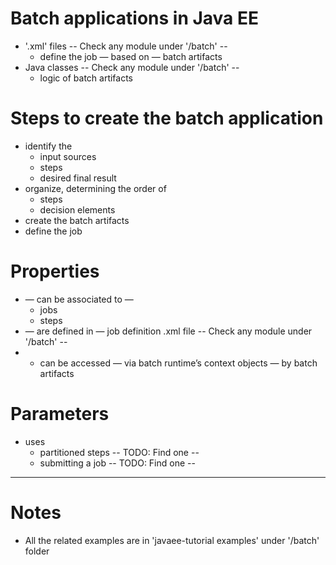 # Batch applications in Java EE
* '.xml' files                                     -- Check any module under '/batch' -- 
  * define the job — based on — batch artifacts
* Java classes                                     -- Check any module under '/batch' --
  * logic of batch artifacts

# Steps to create the batch application
* identify the
  * input sources
  * steps
  * desired final result
* organize, determining the order of
  * steps
  * decision elements
* create the batch artifacts
* define the job

# Properties
* — can be associated to —     
  * jobs
  * steps
* — are defined in — job definition .xml file            -- Check any module under '/batch' --
* - can be accessed — via batch runtime’s context objects — by batch artifacts

# Parameters
* uses
  * partitioned steps         -- TODO: Find one --
  * submitting a job          -- TODO: Find one --
              
---

# Notes
* All the related examples are in 'javaee-tutorial examples' under '/batch' folder